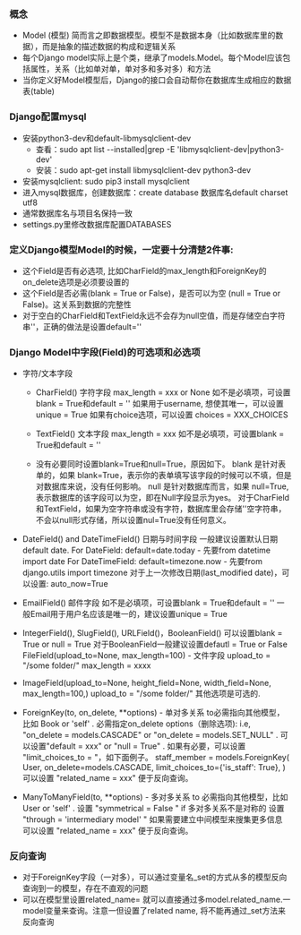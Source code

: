### 概念
* Model (模型) 简而言之即数据模型。模型不是数据本身（比如数据库里的数据），而是抽象的描述数据的构成和逻辑关系
* 每个Django model实际上是个类，继承了models.Model。每个Model应该包括属性，关系（比如单对单，单对多和多对多）和方法
* 当你定义好Model模型后，Django的接口会自动帮你在数据库生成相应的数据表(table)

### Django配置mysql
* 安装python3-dev和default-libmysqlclient-dev
  * 查看：sudo apt list --installed|grep -E 'libmysqlclient-dev|python3-dev'
  * 安装：sudo apt-get install libmysqlclient-dev python3-dev
* 安装mysqlclient: sudo pip3 install mysqlclient
* 进入mysql数据库，创建数据库：create database 数据库名default charset utf8
* 通常数据库名与项目名保持一致
* settings.py里修改数据库配置DATABASES

### 定义Django模型Model的时候，一定要十分清楚2件事:
* 这个Field是否有必选项, 比如CharField的max_length和ForeignKey的on_delete选项是必须要设置的
* 这个Field是否必需(blank = True or False)，是否可以为空 (null = True or False)。这关系到数据的完整性
* 对于空白的CharField和TextField永远不会存为null空值，而是存储空白字符串''，正确的做法是设置default=''

### Django Model中字段(Field)的可选项和必选项
* 字符/文本字段
  * CharField() 字符字段
  max_length = xxx or None
  如不是必填项，可设置blank = True和default = ''
  如果用于username, 想使其唯一，可以设置unique = True
  如果有choice选项，可以设置 choices = XXX_CHOICES

  * TextField() 文本字段
  max_length = xxx
  如不是必填项，可设置blank = True和default = ''

  * 没有必要同时设置blank=True和null=True，原因如下。
  blank 是针对表单的，如果 blank=True，表示你的表单填写该字段的时候可以不填，但是对数据库来说，没有任何影响。
  null 是针对数据库而言，如果 null=True, 表示数据库的该字段可以为空，即在Null字段显示为yes。
  对于CharField和TextField，如果为空字符串或没有字符，数据库里会存储''空字符串，不会以null形式存储，所以设置nul=True没有任何意义。


* DateField() and DateTimeField() 日期与时间字段
一般建议设置默认日期default date.
For DateField: default=date.today - 先要from datetime import date
For DateTimeField: default=timezone.now - 先要from django.utils import timezone
对于上一次修改日期(last_modified date)，可以设置: auto_now=True

* EmailField() 邮件字段
如不是必填项，可设置blank = True和default = ''
一般Email用于用户名应该是唯一的，建议设置unique = True

* IntegerField(), SlugField(), URLField()，BooleanField()
可以设置blank = True or null = True
对于BooleanField一般建议设置defautl = True or False
FileField(upload_to=None, max_length=100) - 文件字段
upload_to = "/some folder/"
max_length = xxxx

* ImageField(upload_to=None, height_field=None, width_field=None, max_length=100,)
upload_to = "/some folder/"
其他选项是可选的.

* ForeignKey(to, on_delete, **options) - 单对多关系
to必需指向其他模型，比如 Book or 'self' .
必需指定on_delete options（删除选项): i.e, "on_delete = models.CASCADE" or "on_delete = models.SET_NULL" .
可以设置"default = xxx" or "null = True" .
如果有必要，可以设置 "limit_choices_to = "，如下面例子。
staff_member = models.ForeignKey( User, on_delete=models.CASCADE, limit_choices_to={'is_staff': True}, )
可以设置 "related_name = xxx" 便于反向查询。

* ManyToManyField(to, **options) - 多对多关系
to 必需指向其他模型，比如 User or 'self' .
设置 "symmetrical = False " if 多对多关系不是对称的
设置 "through = 'intermediary model' " 如果需要建立中间模型来搜集更多信息
可以设置 "related_name = xxx" 便于反向查询。

### 反向查询
* 对于ForeignKey字段（一对多），可以通过变量名_set的方式从多的模型反向查询到一的模型，存在不直观的问题
* 可以在模型里设置related_name= 就可以直接通过多model.related_name.一model变量来查询。注意一但设置了related name, 将不能再通过_set方法来反向查询